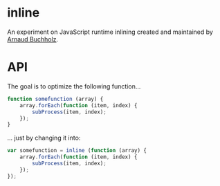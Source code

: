 # inline

An experiment on JavaScript runtime inlining created and maintained by
[Arnaud Buchholz](http://gpf-js.blogspot.com/).

# API

The goal is to optimize the following function...

```javascript
function somefunction (array) {
    array.forEach(function (item, index) {
        subProcess(item, index);
    });
}
```

... just by changing it into:

```javascript
var somefunction = inline (function (array) {
    array.forEach(function (item, index) {
        subProcess(item, index);
    });
});
```
